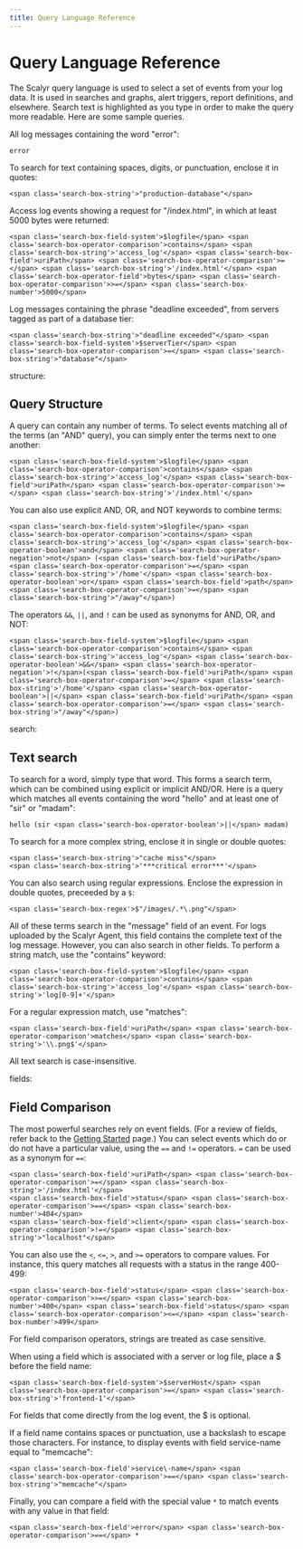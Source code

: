 ```yaml
---
title: Query Language Reference
---
```


# Query Language Reference

The Scalyr query language is used to select a set of events from your log data. It is used in searches and graphs,
alert triggers, report definitions, and elsewhere. Search text is highlighted as you type in order to make the query
more readable. Here are some sample queries.

All log messages containing the word "error":

    error

To search for text containing spaces, digits, or punctuation, enclose it in quotes:

    <span class='search-box-string'>"production-database"</span>

Access log events showing a request for "/index.html", in which at least 5000 bytes were returned:

    <span class='search-box-field-system'>$logfile</span> <span class='search-box-operator-comparison'>contains</span> <span class='search-box-string'>'access_log'</span> <span class='search-box-field'>uriPath</span> <span class='search-box-operator-comparison'>=</span> <span class='search-box-string'>'/index.html'</span> <span class='search-box-operator-field'>bytes</span> <span class='search-box-operator-comparison'>>=</span> <span class='search-box-number'>5000</span>

Log messages containing the phrase "deadline exceeded", from servers tagged as part of a database tier:

    <span class='search-box-string'>"deadline exceeded"</span> <span class='search-box-field-system'>$serverTier</span> <span class='search-box-operator-comparison'>=</span> <span class='search-box-string'>"database"</span>


structure: <Query Structure>
## Query Structure

A query can contain any number of terms. To select events matching all of the terms (an "AND" query),
you can simply enter the terms next to one another:

    <span class='search-box-field-system'>$logfile</span> <span class='search-box-operator-comparison'>contains</span> <span class='search-box-string'>'access_log'</span> <span class='search-box-field'>uriPath</span> <span class='search-box-operator-comparison'>=</span> <span class='search-box-string'>'/index.html'</span>

You can also use explicit AND, OR, and NOT keywords to combine terms:

    <span class='search-box-field-system'>$logfile</span> <span class='search-box-operator-comparison'>contains</span> <span class='search-box-string'>'access_log'</span> <span class='search-box-operator-boolean'>and</span> <span class='search-box-operator-negation'>not</span> (<span class='search-box-field'>uriPath</span> <span class='search-box-operator-comparison'>=</span> <span class='search-box-string'>'/home'</span> <span class='search-box-operator-boolean'>or</span> <span class='search-box-field'>path</span> <span class='search-box-operator-comparison'>=</span> <span class='search-box-string'>"/away"</span>)

The operators ``&&``, ``||``, and ``!`` can be used as synonyms for AND, OR, and NOT:

    <span class='search-box-field-system'>$logfile</span> <span class='search-box-operator-comparison'>contains</span> <span class='search-box-string'>'access_log'</span> <span class='search-box-operator-boolean'>&&</span> <span class='search-box-operator-negation'>!</span>(<span class='search-box-field'>uriPath</span> <span class='search-box-operator-comparison'>=</span> <span class='search-box-string'>'/home'</span> <span class='search-box-operator-boolean'>||</span> <span class='search-box-field'>uriPath</span> <span class='search-box-operator-comparison'>=</span> <span class='search-box-string'>"/away"</span>)


search: <Text Search>
## Text search

To search for a word, simply type that word. This forms a search term, which can be combined
using explicit or implicit AND/OR. Here is a query which matches all events containing the word
"hello" and at least one of "sir" or "madam":

    hello (sir <span class='search-box-operator-boolean'>||</span> madam)

To search for a more complex string, enclose it in single or double quotes:

    <span class='search-box-string'>"cache miss"</span>
    <span class='search-box-string'>'***critical error***'</span>

You can also search using regular expressions. Enclose the expression in double quotes, preceeded
by a ``$``:

    <span class='search-box-regex'>$"/images/.*\.png"</span>

All of these terms search in the "message" field of an event. For logs uploaded by the Scalyr Agent,
this field contains the complete text of the log message. However, you can also search in other
fields. To perform a string match, use the "contains" keyword:

    <span class='search-box-field-system'>$logfile</span> <span class='search-box-operator-comparison'>contains</span> <span class='search-box-string'>'access_log'</span> <span class='search-box-string'>'log[0-9]+'</span>

For a regular expression match, use "matches":

    <span class='search-box-field'>uriPath</span> <span class='search-box-operator-comparison'>matches</span> <span class='search-box-string'>'\\.png$'</span>

All text search is case-insensitive.


fields: <Field Comparison>
## Field Comparison

The most powerful searches rely on event fields. (For a review of fields, refer back to the
[Getting Started](/help/getting-started#data) page.) You can 
select events which do or do not have a particular value, using the ``==`` and ``!=`` operators. 
``=`` can be used as a synonym for ``==``:

    <span class='search-box-field'>uriPath</span> <span class='search-box-operator-comparison'>=</span> <span class='search-box-string'>'/index.html'</span>
    <span class='search-box-field'>status</span> <span class='search-box-operator-comparison'>==</span> <span class='search-box-number'>404</span>
    <span class='search-box-field'>client</span> <span class='search-box-operator-comparison'>!=</span> <span class='search-box-string'>"localhost"</span>

You can also use the ``<``, ``<=``, ``>``, and ``>=`` operators to compare values. For instance,
this query matches all requests with a status in the range 400-499:

    <span class='search-box-field'>status</span> <span class='search-box-operator-comparison'>>=</span> <span class='search-box-number'>400</span> <span class='search-box-field'>status</span> <span class='search-box-operator-comparison'><=</span> <span class='search-box-number'>499</span>

For field comparison operators, strings are treated as case sensitive.

When using a field which is associated with a server or log file, place a $ before the field name:

    <span class='search-box-field-system'>$serverHost</span> <span class='search-box-operator-comparison'>=</span> <span class='search-box-string'>'frontend-1'</span>

For fields that come directly from the log event, the $ is optional.

If a field name contains spaces or punctuation, use a backslash to escape those characters. For
instance, to display events with field service-name equal to "memcache":

    <span class='search-box-field'>service\-name</span> <span class='search-box-operator-comparison'>==</span> <span class='search-box-string'>"memcache"</span>

Finally, you can compare a field with the special value ``*`` to match events with any value in that
field:

    <span class='search-box-field'>error</span> <span class='search-box-operator-comparison'>==</span> *
